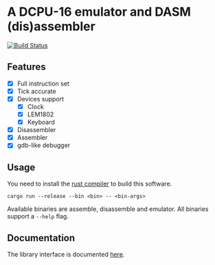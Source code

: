 # A DCPU-16 emulator and DASM (dis)assembler

[![Build Status](https://travis-ci.org/Yamakaky/dcpu.svg?branch=master)](https://travis-ci.org/Yamakaky/dcpu)

## Features

- [x] Full instruction set
- [x] Tick accurate
- [x] Devices support
  - [x] Clock
  - [x] LEM1802
  - [x] Keyboard
- [x] Disassembler
- [x] Assembler
- [x] gdb-like debugger

## Usage

You need to install the [rust compiler](https://www.rust-lang.org/) to build this software.

`cargo run --release --bin <bin> -- <bin-args>`

Available binaries are assemble, disassemble and emulator.
All binaries support a `--help` flag.

## Documentation

The library interface is documented [here](https://docs.rs/dcpu).
